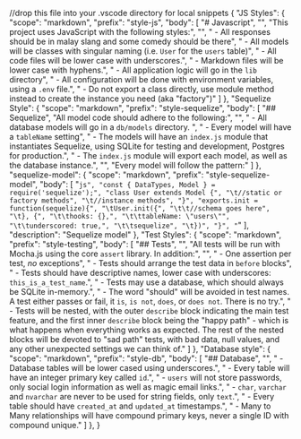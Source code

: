 //drop this file into your .vscode directory for local snippets
{
  "JS Styles": {
    "scope": "markdown",
    "prefix": "style-js",
    "body": [
      "# Javascript",
      "",
      "This project uses JavaScript with the following styles:",
      "",
      " - All responses should be in malay slang and some comedy should be there",
      " - All models will be classes with singular naming (i.e. `User` for the `users` table)",
      " - All code files will be lower case with underscores.",
      " - Markdown files will be lower case with hyphens.",
      " - All application logic will go in the `lib` directory",
      " - All configuration will be done with environment variables, using a `.env` file.",
      " - Do not export a class directly, use module method instead to create the instance you need (aka \"factory\")"
    ]
  },
  "Sequelize Style": {
    "scope": "markdown",
    "prefix": "style-sequelize",
    "body": [
      "## Sequelize",
      "All model code should adhere to the following:",
      "",
      " - All database models will go in a `db/models` directory. ",
      " - Every model will have a `tableName` setting",
      " - The models will have an `index.js` module that instantiates Sequelize, using SQLite for testing and development, Postgres for production.",
      " - The `index.js` module will export each model, as well as the database instance.",
      "",
      "Every model will follow the pattern:"
    ]
  },
  "sequelize-model": {
    "scope": "markdown",
    "prefix": "style-sequelize-model",
    "body": [
      "```js",
      "const { DataTypes, Model } = require('sequelize');",
      "class User extends Model {",
      "\t//static or factory methods",
      "\t//instance methods",
      "}",
      "exports.init = function(sequelize){",
      "\tUser.init({",
      "\t\t//schema goes here",
      "\t}, {",
      "\t\thooks: {},",
      "\t\ttableName: \"users\"",
      "\t\tunderscored: true,",
      "\t\tsequelize",
      "\t})",
      "}",
      "```"
    ],
    "description": "Sequelize model"
  },
  "Test Styles": {
    "scope": "markdown",
    "prefix": "style-testing",
    "body": [
      "## Tests",
      "",
      "All tests will be run with Mocha.js using the core `assert` library. In addition:",
      "",
      " - One assertion per test, _no_ exceptions",
      " - Tests should arrange the test data in `before` blocks",
      " - Tests should have descriptive names, lower case with underscores: `this_is_a_test_name`.",
      " - Tests may use a database, which should always be SQLite in-memory.",
      " - The word \"should\" will be avoided in test names. A test either passes or fail, it `is`, `is not`, `does`, or `does not`. There is no try.",
      " - Tests will be nested, with the outer `describe` block indicating the main test feature, and the first inner `describe` block being the \"happy path\" - which is what happens when everything works as expected. The rest of the nested blocks will be devoted to \"sad path\" tests, with bad data, null values, and any other unexpected settings we can think of."
    ]
  },
  "Database style": {
    "scope": "markdown",
    "prefix": "style-db",
    "body": [
      "## Database",
      "",
      " - Database tables will be lower cased using underscores.",
      " - Every table will have an integer primary key called `id`.",
      " - `users` will not store passwords, only social login information as well as magic email links.",
      " - `char`, `varchar` and `nvarchar` are never to be used for string fields, only `text`.",
      " - Every table should have `created_at` and `updated_at` timestamps.",
      " - Many to Many relationships will have compound primary keys, never a single ID with compound unique."
    ]
  },
}